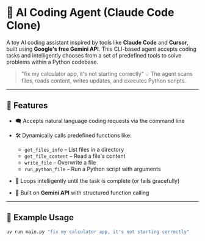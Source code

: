 # 🧠 AI Coding Agent (Claude Code Clone)

A toy AI coding assistant inspired by tools like **Claude Code** and **Cursor**, built using **Google's free Gemini API**. This CLI-based agent accepts coding tasks and intelligently chooses from a set of predefined tools to solve problems within a Python codebase.

> "fix my calculator app, it's not starting correctly"
> 💡 The agent scans files, reads content, writes updates, and executes Python scripts.

---

## 🚀 Features

* 🗨️ Accepts natural language coding requests via the command line
* 🛠️ Dynamically calls predefined functions like:

  * `get_files_info` – List files in a directory
  * `get_file_content` – Read a file's content
  * `write_file` – Overwrite a file
  * `run_python_file` – Run a Python script with arguments
* 🔁 Loops intelligently until the task is complete (or fails gracefully)
* 🔗 Built on **Gemini API** with structured function calling

---

## 🧪 Example Usage

```bash
uv run main.py "fix my calculator app, it's not starting correctly"
```
